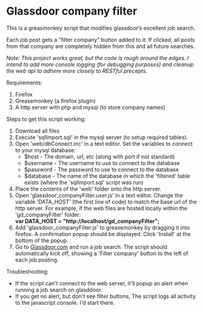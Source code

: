﻿# Glassdoor company filter

This is a greasmonkey script that modifies glassdoor‘s excellent job search.

Each job post gets a "filter company" button added to it. If clicked, all posts from that company are completely hidden from this and all future searches.

<i>Note: This project works great, but the code is rough around the edges.  I intend to add more console logging (for debugging purposes) and cleanup the web api to adhere more closely to RESTful precepts.</i>

Requirements:
1) Firefox
2) Greasemonkey (a firefox plugin)
3) A http server with php and mysql (to store company names)

Steps to get this script working:
1. Download all files
2. Execute 'sqlImport.sql' in the mysql server (to setup required tables).
3. Open 'web/dbConnect.inc' in a text editor. Set the variables to connect to your mysql database:
   - $host - The domain, url, etc (along with port if not standard)
   - $username - The username to use to connect to the database
   - $password - The password to use to connect to the database
   - $database - The name of the database in which the 'filtered' table exists (where the 'sqlImport.sql' script was run)
4. Place the contents of the 'web' folder onto the http server.
5. Open 'glassdoor_companyFilter.user.js' in a text editor.  Change the variable 'DATA_HOST' (the first line of code) to match the base url of the http server.  For example, if the web files are hosted locally within the 'gd_companyFilter' folder:<br/>
  <b>var DATA_HOST = "http://localhost/gd_companyFilter";</b>
6. Add 'glassdoor_companyFilter.js' to greasemonkey by dragging it into firefox.  A confirmation popup should be displayed.  Click 'Install' at the bottom of the popup.
7. Go to <a href='https://www.glassdoor.com' target='__blank'>Glassdoor.com</a> and run a job search.  The script should automatically kick off, showing a 'Filter company' button to the left of each job posting.

Troubleshooting:
- If the script can't connect to the web server, it'll popup an alert when running a job search on glasddoor.
- If you get no alert, but don't see filter buttons, The script logs all activity to the javascript console.  I'd start there.
